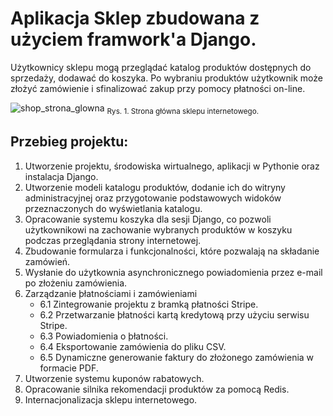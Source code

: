 # Aplikacja Sklep zbudowana z użyciem framwork'a Django.

Użytkownicy sklepu mogą przeglądać katalog produktów dostępnych do sprzedaży, dodawać do koszyka. Po wybraniu produktów użytkownik może złożyć zamówienie i sfinalizować zakup przy pomocy płatności on-line. 

![shop_strona_glowna](https://github.com/user-attachments/assets/e6188527-bee8-4037-98a3-c2f47dbb0f01)
<sub>Rys. 1. Strona główna sklepu internetowego.</sub>

## Przebieg projektu:
1. Utworzenie projektu, środowiska wirtualnego, aplikacji w Pythonie oraz instalacja Django.
2. Utworzenie modeli katalogu produktów, dodanie ich do witryny administracyjnej oraz przygotowanie podstawowych widoków przeznaczonych do wyświetlania katalogu.
3. Opracowanie systemu koszyka dla sesji Django, co pozwoli użytkownikowi na zachowanie wybranych produktów w koszyku podczas przeglądania strony internetowej.
4. Zbudowanie formularza i funkcjonalności, które pozwalają na składanie zamówień.
5. Wysłanie do użytkownia asynchronicznego powiadomienia przez e-mail po złożeniu zamówienia.
6. Zarządzanie þłatnościami i zamówieniami
	* 6.1 Zintegrowanie projektu z bramką płatności Stripe.
    * 6.2 Przetwarzanie þłatności kartą kredytową przy użyciu serwisu Stripe.
    * 6.3 Powiadomienia o þłatności.
    * 6.4 Eksportowanie zamówienia do pliku CSV.
    * 6.5 Dynamiczne generowanie faktury do złożonego zamówienia w formacie PDF.
7. Utworzenie systemu kuponów rabatowych.
8. Opracowanie silnika rekomendacji produktów za pomocą Redis.
9. Internacjonalizacja sklepu internetowego.
